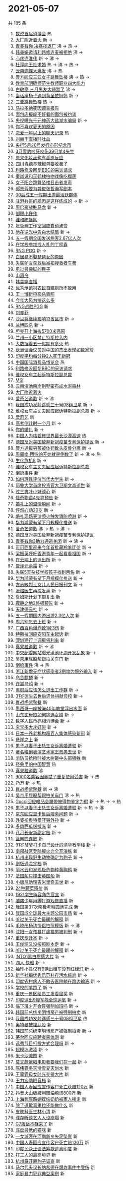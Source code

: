# 2021-05-07

共 185 条

<!-- BEGIN -->
<!-- 最后更新时间 Fri May 07 2021 15:22:24 GMT+0800 (China Standard Time) -->

1. [数说首届消博会](https://s.weibo.com//weibo?q=%23%E6%95%B0%E8%AF%B4%E9%A6%96%E5%B1%8A%E6%B6%88%E5%8D%9A%E4%BC%9A%23&Refer=new_time)
   热
2. [大厂附近着火](https://s.weibo.com//weibo?q=%E5%A4%A7%E5%8E%82%E9%99%84%E8%BF%91%E7%9D%80%E7%81%AB&Refer=top)
   新 ->
3. [青春有你 决赛夜返厂](https://s.weibo.com//weibo?q=%E9%9D%92%E6%98%A5%E6%9C%89%E4%BD%A0%20%E5%86%B3%E8%B5%9B%E5%A4%9C%E8%BF%94%E5%8E%82&Refer=top)
   沸 -> 热 ->
4. [韩美娟邀请利路修连麦被拒绝](https://s.weibo.com//weibo?q=%23%E9%9F%A9%E7%BE%8E%E5%A8%9F%E9%82%80%E8%AF%B7%E5%88%A9%E8%B7%AF%E4%BF%AE%E8%BF%9E%E9%BA%A6%E8%A2%AB%E6%8B%92%E7%BB%9D%23&Refer=top)
   沸 ->
5. [心疼连淮伟](https://s.weibo.com//weibo?q=%23%E5%BF%83%E7%96%BC%E8%BF%9E%E6%B7%AE%E4%BC%9F%23&Refer=top)
   新 -> 沸 ->
6. [杜淳向王灿求婚](https://s.weibo.com//weibo?q=%23%E6%9D%9C%E6%B7%B3%E5%90%91%E7%8E%8B%E7%81%BF%E6%B1%82%E5%A9%9A%23&Refer=top)
   热 -> 沸 -> 热 ->
7. [云南蝴蝶大爆发](https://s.weibo.com//weibo?q=%23%E4%BA%91%E5%8D%97%E8%9D%B4%E8%9D%B6%E5%A4%A7%E7%88%86%E5%8F%91%23&Refer=top)
   沸 -> 热
8. [警方回应三亚女子跳舞坠楼](https://s.weibo.com//weibo?q=%23%E8%AD%A6%E6%96%B9%E5%9B%9E%E5%BA%94%E4%B8%89%E4%BA%9A%E5%A5%B3%E5%AD%90%E8%B7%B3%E8%88%9E%E5%9D%A0%E6%A5%BC%23&Refer=top)
   沸 -> 热 ->
9. [教育部明确师范生教师职业四大能力](https://s.weibo.com//weibo?q=%23%E6%95%99%E8%82%B2%E9%83%A8%E6%98%8E%E7%A1%AE%E5%B8%88%E8%8C%83%E7%94%9F%E6%95%99%E5%B8%88%E8%81%8C%E4%B8%9A%E5%9B%9B%E5%A4%A7%E8%83%BD%E5%8A%9B%23&Refer=top)
10. [白敬亭 三月男友太短暂了](https://s.weibo.com//weibo?q=%E7%99%BD%E6%95%AC%E4%BA%AD%20%E4%B8%89%E6%9C%88%E7%94%B7%E5%8F%8B%E5%A4%AA%E7%9F%AD%E6%9A%82%E4%BA%86&Refer=top)
    沸 ->
11. [当话痨杨子遇到黄圣依妈妈](https://s.weibo.com//weibo?q=%23%E5%BD%93%E8%AF%9D%E7%97%A8%E6%9D%A8%E5%AD%90%E9%81%87%E5%88%B0%E9%BB%84%E5%9C%A3%E4%BE%9D%E5%A6%88%E5%A6%88%23&Refer=top)
    新 ->
12. [三亚跳舞坠楼](https://s.weibo.com//weibo?q=%E4%B8%89%E4%BA%9A%E8%B7%B3%E8%88%9E%E5%9D%A0%E6%A5%BC&Refer=top)
    热 ->
13. [马拉多纳死因调查报告](https://s.weibo.com//weibo?q=%E9%A9%AC%E6%8B%89%E5%A4%9A%E7%BA%B3%E6%AD%BB%E5%9B%A0%E8%B0%83%E6%9F%A5%E6%8A%A5%E5%91%8A&Refer=top)
14. [面包店报废不好看的面包被约谈](https://s.weibo.com//weibo?q=%23%E9%9D%A2%E5%8C%85%E5%BA%97%E6%8A%A5%E5%BA%9F%E4%B8%8D%E5%A5%BD%E7%9C%8B%E7%9A%84%E9%9D%A2%E5%8C%85%E8%A2%AB%E7%BA%A6%E8%B0%88%23&Refer=top)
15. [央视曝光千元神药大盐湖水骗局](https://s.weibo.com//weibo?q=%E5%A4%AE%E8%A7%86%E6%9B%9D%E5%85%89%E5%8D%83%E5%85%83%E7%A5%9E%E8%8D%AF%E5%A4%A7%E7%9B%90%E6%B9%96%E6%B0%B4%E9%AA%97%E5%B1%80&Refer=top)
    新 ->
16. [你不喜欢夏天的原因](https://s.weibo.com//weibo?q=%23%E4%BD%A0%E4%B8%8D%E5%96%9C%E6%AC%A2%E5%A4%8F%E5%A4%A9%E7%9A%84%E5%8E%9F%E5%9B%A0%23&Refer=top)
17. [恋爱一年以上的聊天记录](https://s.weibo.com//weibo?q=%23%E6%81%8B%E7%88%B1%E4%B8%80%E5%B9%B4%E4%BB%A5%E4%B8%8A%E7%9A%84%E8%81%8A%E5%A4%A9%E8%AE%B0%E5%BD%95%23&Refer=top)
    热
18. [刘丽千直播时吐血](https://s.weibo.com//weibo?q=%23%E5%88%98%E4%B8%BD%E5%8D%83%E7%9B%B4%E6%92%AD%E6%97%B6%E5%90%90%E8%A1%80%23&Refer=top)
19. [央行5月20号发行心形纪念币](https://s.weibo.com//weibo?q=%23%E5%A4%AE%E8%A1%8C5%E6%9C%8820%E5%8F%B7%E5%8F%91%E8%A1%8C%E5%BF%83%E5%BD%A2%E7%BA%AA%E5%BF%B5%E5%B8%81%23&Refer=top)
20. [3只雪豹咬死咬伤39只羊4头牛](https://s.weibo.com//weibo?q=3%E5%8F%AA%E9%9B%AA%E8%B1%B9%E5%92%AC%E6%AD%BB%E5%92%AC%E4%BC%A439%E5%8F%AA%E7%BE%8A4%E5%A4%B4%E7%89%9B&Refer=top)
21. [原来化妆品也有高原反应](https://s.weibo.com//weibo?q=%23%E5%8E%9F%E6%9D%A5%E5%8C%96%E5%A6%86%E5%93%81%E4%B9%9F%E6%9C%89%E9%AB%98%E5%8E%9F%E5%8F%8D%E5%BA%94%23&Refer=top)
22. [四川肯德基辣椒包要收费了](https://s.weibo.com//weibo?q=%23%E5%9B%9B%E5%B7%9D%E8%82%AF%E5%BE%B7%E5%9F%BA%E8%BE%A3%E6%A4%92%E5%8C%85%E8%A6%81%E6%94%B6%E8%B4%B9%E4%BA%86%23&Refer=top)
23. [利路修没回复BBC的采访请求](https://s.weibo.com//weibo?q=%23%E5%88%A9%E8%B7%AF%E4%BF%AE%E6%B2%A1%E5%9B%9E%E5%A4%8DBBC%E7%9A%84%E9%87%87%E8%AE%BF%E8%AF%B7%E6%B1%82%23&Refer=top)
24. [秦岚说和王鹤棣拍吻戏像吃榴莲](https://s.weibo.com//weibo?q=%23%E7%A7%A6%E5%B2%9A%E8%AF%B4%E5%92%8C%E7%8E%8B%E9%B9%A4%E6%A3%A3%E6%8B%8D%E5%90%BB%E6%88%8F%E5%83%8F%E5%90%83%E6%A6%B4%E8%8E%B2%23&Refer=top)
25. [女子阳台跳舞坠楼目击者发声](https://s.weibo.com//weibo?q=%E5%A5%B3%E5%AD%90%E9%98%B3%E5%8F%B0%E8%B7%B3%E8%88%9E%E5%9D%A0%E6%A5%BC%E7%9B%AE%E5%87%BB%E8%80%85%E5%8F%91%E5%A3%B0&Refer=top)
26. [郝景芳要为龚俊张哲瀚写剧本](https://s.weibo.com//weibo?q=%23%E9%83%9D%E6%99%AF%E8%8A%B3%E8%A6%81%E4%B8%BA%E9%BE%9A%E4%BF%8A%E5%BC%A0%E5%93%B2%E7%80%9A%E5%86%99%E5%89%A7%E6%9C%AC%23&Refer=top)
27. [00后成五一假期出游最活跃群体](https://s.weibo.com//weibo?q=%2300%E5%90%8E%E6%88%90%E4%BA%94%E4%B8%80%E5%81%87%E6%9C%9F%E5%87%BA%E6%B8%B8%E6%9C%80%E6%B4%BB%E8%B7%83%E7%BE%A4%E4%BD%93%23&Refer=top)
28. [驻港兵哥的肌肉是这样练成的](https://s.weibo.com//weibo?q=%23%E9%A9%BB%E6%B8%AF%E5%85%B5%E5%93%A5%E7%9A%84%E8%82%8C%E8%82%89%E6%98%AF%E8%BF%99%E6%A0%B7%E7%BB%83%E6%88%90%E7%9A%84%23&Refer=top)
    -> 新 ->
29. [周启豪战胜马龙](https://s.weibo.com//weibo?q=%E5%91%A8%E5%90%AF%E8%B1%AA%E6%88%98%E8%83%9C%E9%A9%AC%E9%BE%99&Refer=top)
    新 ->
30. [御赐小仵作](https://s.weibo.com//weibo?q=%E5%BE%A1%E8%B5%90%E5%B0%8F%E4%BB%B5%E4%BD%9C&Refer=top)
31. [维和防暴队](https://s.weibo.com//weibo?q=%E7%BB%B4%E5%92%8C%E9%98%B2%E6%9A%B4%E9%98%9F&Refer=top)
32. [张哲瀚工作室回应自动点赞](https://s.weibo.com//weibo?q=%23%E5%BC%A0%E5%93%B2%E7%80%9A%E5%B7%A5%E4%BD%9C%E5%AE%A4%E5%9B%9E%E5%BA%94%E8%87%AA%E5%8A%A8%E7%82%B9%E8%B5%9E%23&Refer=top)
33. [他在逆光中告白大结局](https://s.weibo.com//weibo?q=%23%E4%BB%96%E5%9C%A8%E9%80%86%E5%85%89%E4%B8%AD%E5%91%8A%E7%99%BD%E5%A4%A7%E7%BB%93%E5%B1%80%23&Refer=top)
    新 ->
34. [五一假期全国发送旅客2.67亿人次](https://s.weibo.com//weibo?q=%23%E4%BA%94%E4%B8%80%E5%81%87%E6%9C%9F%E5%85%A8%E5%9B%BD%E5%8F%91%E9%80%81%E6%97%85%E5%AE%A22.67%E4%BA%BF%E4%BA%BA%E6%AC%A1%23&Refer=top)
35. [在学校参加成人礼的丁程鑫](https://s.weibo.com//weibo?q=%23%E5%9C%A8%E5%AD%A6%E6%A0%A1%E5%8F%82%E5%8A%A0%E6%88%90%E4%BA%BA%E7%A4%BC%E7%9A%84%E4%B8%81%E7%A8%8B%E9%91%AB%23&Refer=top)
36. [RNG PGG](https://s.weibo.com//weibo?q=RNG%20PGG&Refer=top) 新 ->
37. [白居易不娶琵琶女的原因](https://s.weibo.com//weibo?q=%23%E7%99%BD%E5%B1%85%E6%98%93%E4%B8%8D%E5%A8%B6%E7%90%B5%E7%90%B6%E5%A5%B3%E7%9A%84%E5%8E%9F%E5%9B%A0%23&Refer=top)
38. [失联驴友获救后减扣搜救者车费](https://s.weibo.com//weibo?q=%23%E5%A4%B1%E8%81%94%E9%A9%B4%E5%8F%8B%E8%8E%B7%E6%95%91%E5%90%8E%E5%87%8F%E6%89%A3%E6%90%9C%E6%95%91%E8%80%85%E8%BD%A6%E8%B4%B9%23&Refer=top)
39. [见过最像脚的鞋子](https://s.weibo.com//weibo?q=%23%E8%A7%81%E8%BF%87%E6%9C%80%E5%83%8F%E8%84%9A%E7%9A%84%E9%9E%8B%E5%AD%90%23&Refer=top)
40. [山河令](https://s.weibo.com//weibo?q=%E5%B1%B1%E6%B2%B3%E4%BB%A4&Refer=top)
41. [韩美娟直播](https://s.weibo.com//weibo?q=%E9%9F%A9%E7%BE%8E%E5%A8%9F%E7%9B%B4%E6%92%AD&Refer=top)
42. [优秀示范村农民自建厕所不敢用](https://s.weibo.com//weibo?q=%23%E4%BC%98%E7%A7%80%E7%A4%BA%E8%8C%83%E6%9D%91%E5%86%9C%E6%B0%91%E8%87%AA%E5%BB%BA%E5%8E%95%E6%89%80%E4%B8%8D%E6%95%A2%E7%94%A8%23&Refer=top)
43. [王一博新电影杀青照](https://s.weibo.com//weibo?q=%23%E7%8E%8B%E4%B8%80%E5%8D%9A%E6%96%B0%E7%94%B5%E5%BD%B1%E6%9D%80%E9%9D%92%E7%85%A7%23&Refer=top)
44. [今年大风为啥这么多](https://s.weibo.com//weibo?q=%23%E4%BB%8A%E5%B9%B4%E5%A4%A7%E9%A3%8E%E4%B8%BA%E5%95%A5%E8%BF%99%E4%B9%88%E5%A4%9A%23&Refer=top)
45. [RNG战胜PGG](https://s.weibo.com//weibo?q=%23RNG%E6%88%98%E8%83%9CPGG%23&Refer=top)
    新
46. [刘亦菲](https://s.weibo.com//weibo?q=%E5%88%98%E4%BA%A6%E8%8F%B2&Refer=top)
47. [沙尘将继续影响13省区市](https://s.weibo.com//weibo?q=%23%E6%B2%99%E5%B0%98%E5%B0%86%E7%BB%A7%E7%BB%AD%E5%BD%B1%E5%93%8D13%E7%9C%81%E5%8C%BA%E5%B8%82%23&Refer=top)
    新 ->
48. [兰博四杀](https://s.weibo.com//weibo?q=%E5%85%B0%E5%8D%9A%E5%9B%9B%E6%9D%80&Refer=top)
    新 ->
49. [坦克开上海拔5700米高原](https://s.weibo.com//weibo?q=%E5%9D%A6%E5%85%8B%E5%BC%80%E4%B8%8A%E6%B5%B7%E6%8B%945700%E7%B1%B3%E9%AB%98%E5%8E%9F&Refer=top)
50. [兰州一小区禁止特斯拉入内](https://s.weibo.com//weibo?q=%23%E5%85%B0%E5%B7%9E%E4%B8%80%E5%B0%8F%E5%8C%BA%E7%A6%81%E6%AD%A2%E7%89%B9%E6%96%AF%E6%8B%89%E5%85%A5%E5%86%85%23&Refer=top)
51. [大数据看五一假期有多火](https://s.weibo.com//weibo?q=%23%E5%A4%A7%E6%95%B0%E6%8D%AE%E7%9C%8B%E4%BA%94%E4%B8%80%E5%81%87%E6%9C%9F%E6%9C%89%E5%A4%9A%E7%81%AB%23&Refer=new_time)
    热
52. [欧洲议会议员对中国的杰出表现如数家珍](https://s.weibo.com//weibo?q=%E6%AC%A7%E6%B4%B2%E8%AE%AE%E4%BC%9A%E8%AE%AE%E5%91%98%E5%AF%B9%E4%B8%AD%E5%9B%BD%E7%9A%84%E6%9D%B0%E5%87%BA%E8%A1%A8%E7%8E%B0%E5%A6%82%E6%95%B0%E5%AE%B6%E7%8F%8D&Refer=top)
53. [印度平均每分钟2人死于新冠](https://s.weibo.com//weibo?q=%23%E5%8D%B0%E5%BA%A6%E5%B9%B3%E5%9D%87%E6%AF%8F%E5%88%86%E9%92%9F2%E4%BA%BA%E6%AD%BB%E4%BA%8E%E6%96%B0%E5%86%A0%23&Refer=top)
54. [中国国际消费品博览会](https://s.weibo.com//weibo?q=%23%E4%B8%AD%E5%9B%BD%E5%9B%BD%E9%99%85%E6%B6%88%E8%B4%B9%E5%93%81%E5%8D%9A%E8%A7%88%E4%BC%9A%23&Refer=new_time)
    热
55. [利路修没回复BBC的采访请求](https://s.weibo.com//weibo?q=%E5%88%A9%E8%B7%AF%E4%BF%AE%E6%B2%A1%E5%9B%9E%E5%A4%8DBBC%E7%9A%84%E9%87%87%E8%AE%BF%E8%AF%B7%E6%B1%82&Refer=top)
56. [维权女车主起诉特斯拉副总裁](https://s.weibo.com//weibo?q=%E7%BB%B4%E6%9D%83%E5%A5%B3%E8%BD%A6%E4%B8%BB%E8%B5%B7%E8%AF%89%E7%89%B9%E6%96%AF%E6%8B%89%E5%89%AF%E6%80%BB%E8%A3%81&Refer=top)
57. [MSI](https://s.weibo.com//weibo?q=MSI&Refer=top)
58. [云南滇池南岸别墅密布成水泥森林](https://s.weibo.com//weibo?q=%23%E4%BA%91%E5%8D%97%E6%BB%87%E6%B1%A0%E5%8D%97%E5%B2%B8%E5%88%AB%E5%A2%85%E5%AF%86%E5%B8%83%E6%88%90%E6%B0%B4%E6%B3%A5%E6%A3%AE%E6%9E%97%23&Refer=top)
59. [大厂附近着火](https://s.weibo.com//weibo?q=%23%E5%A4%A7%E5%8E%82%E9%99%84%E8%BF%91%E7%9D%80%E7%81%AB%23&Refer=top)
60. [爱奇艺道歉](https://s.weibo.com//weibo?q=%E7%88%B1%E5%A5%87%E8%89%BA%E9%81%93%E6%AD%89&Refer=top)
    新 -> 沸
61. [我国成功发射遥感三十号08组卫星](https://s.weibo.com//weibo?q=%E6%88%91%E5%9B%BD%E6%88%90%E5%8A%9F%E5%8F%91%E5%B0%84%E9%81%A5%E6%84%9F%E4%B8%89%E5%8D%81%E5%8F%B708%E7%BB%84%E5%8D%AB%E6%98%9F&Refer=top)
    新 ->
62. [维权女车主丈夫回应起诉特斯拉副总裁](https://s.weibo.com//weibo?q=%E7%BB%B4%E6%9D%83%E5%A5%B3%E8%BD%A6%E4%B8%BB%E4%B8%88%E5%A4%AB%E5%9B%9E%E5%BA%94%E8%B5%B7%E8%AF%89%E7%89%B9%E6%96%AF%E6%8B%89%E5%89%AF%E6%80%BB%E8%A3%81&Refer=top)
    新 ->
63. [爱奇艺](https://s.weibo.com//weibo?q=%E7%88%B1%E5%A5%87%E8%89%BA&Refer=top) 新
64. [高考倒计时一个月](https://s.weibo.com//weibo?q=%23%E9%AB%98%E8%80%83%E5%80%92%E8%AE%A1%E6%97%B6%E4%B8%80%E4%B8%AA%E6%9C%88%23&Refer=top)
    新 ->
65. [你的婚礼](https://s.weibo.com//weibo?q=%E4%BD%A0%E7%9A%84%E5%A9%9A%E7%A4%BC&Refer=top)
    新 ->
66. [中国人为啥要修世界最长沙漠高速](https://s.weibo.com//weibo?q=%23%E4%B8%AD%E5%9B%BD%E4%BA%BA%E4%B8%BA%E5%95%A5%E8%A6%81%E4%BF%AE%E4%B8%96%E7%95%8C%E6%9C%80%E9%95%BF%E6%B2%99%E6%BC%A0%E9%AB%98%E9%80%9F%23&Refer=new_time)
    热
67. [德国反对美国放弃新冠疫苗专利保护提议](https://s.weibo.com//weibo?q=%23%E5%BE%B7%E5%9B%BD%E5%8F%8D%E5%AF%B9%E7%BE%8E%E5%9B%BD%E6%94%BE%E5%BC%83%E6%96%B0%E5%86%A0%E7%96%AB%E8%8B%97%E4%B8%93%E5%88%A9%E4%BF%9D%E6%8A%A4%E6%8F%90%E8%AE%AE%23&Refer=top)
    新 ->
68. [警方通报男孩被体罚致头皮骨分离](https://s.weibo.com//weibo?q=%23%E8%AD%A6%E6%96%B9%E9%80%9A%E6%8A%A5%E7%94%B7%E5%AD%A9%E8%A2%AB%E4%BD%93%E7%BD%9A%E8%87%B4%E5%A4%B4%E7%9A%AE%E9%AA%A8%E5%88%86%E7%A6%BB%23&Refer=top)
    新 ->
69. [周震南
    团综的开始就是倒数了](https://s.weibo.com//weibo?q=%E5%91%A8%E9%9C%87%E5%8D%97%20%E5%9B%A2%E7%BB%BC%E7%9A%84%E5%BC%80%E5%A7%8B%E5%B0%B1%E6%98%AF%E5%80%92%E6%95%B0%E4%BA%86&Refer=top)
    新 -> 沸 -> 热
70. [生化危机8](https://s.weibo.com//weibo?q=%E7%94%9F%E5%8C%96%E5%8D%B1%E6%9C%BA8&Refer=top)
    新 ->
71. [维权女车主丈夫回应起诉特斯拉副总裁](https://s.weibo.com//weibo?q=%23%E7%BB%B4%E6%9D%83%E5%A5%B3%E8%BD%A6%E4%B8%BB%E4%B8%88%E5%A4%AB%E5%9B%9E%E5%BA%94%E8%B5%B7%E8%AF%89%E7%89%B9%E6%96%AF%E6%8B%89%E5%89%AF%E6%80%BB%E8%A3%81%23&Refer=top)
72. [倒奶事件](https://s.weibo.com//weibo?q=%E5%80%92%E5%A5%B6%E4%BA%8B%E4%BB%B6&Refer=top)
    新
73. [如何理性评价当代大学生](https://s.weibo.com//weibo?q=%23%E5%A6%82%E4%BD%95%E7%90%86%E6%80%A7%E8%AF%84%E4%BB%B7%E5%BD%93%E4%BB%A3%E5%A4%A7%E5%AD%A6%E7%94%9F%23&Refer=top)
    新 ->
74. [耶鲁大学首席投资官大卫斯文森逝世](https://s.weibo.com//weibo?q=%E8%80%B6%E9%B2%81%E5%A4%A7%E5%AD%A6%E9%A6%96%E5%B8%AD%E6%8A%95%E8%B5%84%E5%AE%98%E5%A4%A7%E5%8D%AB%E6%96%AF%E6%96%87%E6%A3%AE%E9%80%9D%E4%B8%96&Refer=top)
    新
75. [过三爽叶小妹谈心](https://s.weibo.com//weibo?q=%23%E8%BF%87%E4%B8%89%E7%88%BD%E5%8F%B6%E5%B0%8F%E5%A6%B9%E8%B0%88%E5%BF%83%23&Refer=top)
    新
76. [怪奇物语4先导预告](https://s.weibo.com//weibo?q=%E6%80%AA%E5%A5%87%E7%89%A9%E8%AF%AD4%E5%85%88%E5%AF%BC%E9%A2%84%E5%91%8A&Refer=top)
    新
77. [婚礼上的温情瞬间](https://s.weibo.com//weibo?q=%23%E5%A9%9A%E7%A4%BC%E4%B8%8A%E7%9A%84%E6%B8%A9%E6%83%85%E7%9E%AC%E9%97%B4%23&Refer=top)
    新 ->
78. [怦然心动20岁](https://s.weibo.com//weibo?q=%E6%80%A6%E7%84%B6%E5%BF%83%E5%8A%A820%E5%B2%81&Refer=top)
    新 ->
79. [婚礼现场表演喷火触发消防喷淋](https://s.weibo.com//weibo?q=%E5%A9%9A%E7%A4%BC%E7%8E%B0%E5%9C%BA%E8%A1%A8%E6%BC%94%E5%96%B7%E7%81%AB%E8%A7%A6%E5%8F%91%E6%B6%88%E9%98%B2%E5%96%B7%E6%B7%8B&Refer=top)
    新 ->
80. [华为鸿蒙有望下月规模化推送](https://s.weibo.com//weibo?q=%E5%8D%8E%E4%B8%BA%E9%B8%BF%E8%92%99%E6%9C%89%E6%9C%9B%E4%B8%8B%E6%9C%88%E8%A7%84%E6%A8%A1%E5%8C%96%E6%8E%A8%E9%80%81&Refer=top)
    新
81. [爱奇艺道歉](https://s.weibo.com//weibo?q=%23%E7%88%B1%E5%A5%87%E8%89%BA%E9%81%93%E6%AD%89%23&Refer=top)
    沸 -> 热 -> 沸 ->
82. [德国反对美国放弃新冠疫苗专利保护提议](https://s.weibo.com//weibo?q=%E5%BE%B7%E5%9B%BD%E5%8F%8D%E5%AF%B9%E7%BE%8E%E5%9B%BD%E6%94%BE%E5%BC%83%E6%96%B0%E5%86%A0%E7%96%AB%E8%8B%97%E4%B8%93%E5%88%A9%E4%BF%9D%E6%8A%A4%E6%8F%90%E8%AE%AE&Refer=top)
83. [青春有你3助力通道关闭](https://s.weibo.com//weibo?q=%23%E9%9D%92%E6%98%A5%E6%9C%89%E4%BD%A03%E5%8A%A9%E5%8A%9B%E9%80%9A%E9%81%93%E5%85%B3%E9%97%AD%23&Refer=top)
    新 -> 沸 ->
84. [可可西里迎来今年首批藏羚羊迁徙](https://s.weibo.com//weibo?q=%23%E5%8F%AF%E5%8F%AF%E8%A5%BF%E9%87%8C%E8%BF%8E%E6%9D%A5%E4%BB%8A%E5%B9%B4%E9%A6%96%E6%89%B9%E8%97%8F%E7%BE%9A%E7%BE%8A%E8%BF%81%E5%BE%99%23&Refer=top)
    新 ->
85. [梁振英呼吁香港青年一起看看祖国](https://s.weibo.com//weibo?q=%23%E6%A2%81%E6%8C%AF%E8%8B%B1%E5%91%BC%E5%90%81%E9%A6%99%E6%B8%AF%E9%9D%92%E5%B9%B4%E4%B8%80%E8%B5%B7%E7%9C%8B%E7%9C%8B%E7%A5%96%E5%9B%BD%23&Refer=top)
    新 ->
86. [在云端上的派出所](https://s.weibo.com//weibo?q=%23%E5%9C%A8%E4%BA%91%E7%AB%AF%E4%B8%8A%E7%9A%84%E6%B4%BE%E5%87%BA%E6%89%80%23&Refer=top)
    新 ->
87. [管泽元余霜](https://s.weibo.com//weibo?q=%23%E7%AE%A1%E6%B3%BD%E5%85%83%E4%BD%99%E9%9C%9C%23&Refer=top)
    新 ->
88. [失联5天杂技学校孩子找到两名](https://s.weibo.com//weibo?q=%E5%A4%B1%E8%81%945%E5%A4%A9%E6%9D%82%E6%8A%80%E5%AD%A6%E6%A0%A1%E5%AD%A9%E5%AD%90%E6%89%BE%E5%88%B0%E4%B8%A4%E5%90%8D&Refer=top)
    新 ->
89. [华为鸿蒙有望下月规模化推送](https://s.weibo.com//weibo?q=%23%E5%8D%8E%E4%B8%BA%E9%B8%BF%E8%92%99%E6%9C%89%E6%9C%9B%E4%B8%8B%E6%9C%88%E8%A7%84%E6%A8%A1%E5%8C%96%E6%8E%A8%E9%80%81%23&Refer=top)
    新 ->
90. [方志敏烈士女儿人民日报刊文](https://s.weibo.com//weibo?q=%23%E6%96%B9%E5%BF%97%E6%95%8F%E7%83%88%E5%A3%AB%E5%A5%B3%E5%84%BF%E4%BA%BA%E6%B0%91%E6%97%A5%E6%8A%A5%E5%88%8A%E6%96%87%23&Refer=top)
    新 ->
91. [张煜医生再次发声](https://s.weibo.com//weibo?q=%23%E5%BC%A0%E7%85%9C%E5%8C%BB%E7%94%9F%E5%86%8D%E6%AC%A1%E5%8F%91%E5%A3%B0%23&Refer=top)
    新 ->
92. [詹姆斯计划下周复出](https://s.weibo.com//weibo?q=%E8%A9%B9%E5%A7%86%E6%96%AF%E8%AE%A1%E5%88%92%E4%B8%8B%E5%91%A8%E5%A4%8D%E5%87%BA&Refer=top)
    新
93. [寂静之地2终极预告](https://s.weibo.com//weibo?q=%E5%AF%82%E9%9D%99%E4%B9%8B%E5%9C%B02%E7%BB%88%E6%9E%81%E9%A2%84%E5%91%8A&Refer=top)
    新 ->
94. [天津德云社](https://s.weibo.com//weibo?q=%E5%A4%A9%E6%B4%A5%E5%BE%B7%E4%BA%91%E7%A4%BE&Refer=top)
    新 ->
95. [五一假期国内游出游2.3亿人次](https://s.weibo.com//weibo?q=%23%E4%BA%94%E4%B8%80%E5%81%87%E6%9C%9F%E5%9B%BD%E5%86%85%E6%B8%B8%E5%87%BA%E6%B8%B82.3%E4%BA%BF%E4%BA%BA%E6%AC%A1%23&Refer=top)
    新
96. [周六别忘去上班](https://s.weibo.com//weibo?q=%23%E5%91%A8%E5%85%AD%E5%88%AB%E5%BF%98%E5%8E%BB%E4%B8%8A%E7%8F%AD%23&Refer=top)
    新 ->
97. [广西百色爆炸致1死3伤](https://s.weibo.com//weibo?q=%E5%B9%BF%E8%A5%BF%E7%99%BE%E8%89%B2%E7%88%86%E7%82%B8%E8%87%B41%E6%AD%BB3%E4%BC%A4&Refer=top)
    新
98. [特斯拉回应安阳车主起诉](https://s.weibo.com//weibo?q=%E7%89%B9%E6%96%AF%E6%8B%89%E5%9B%9E%E5%BA%94%E5%AE%89%E9%98%B3%E8%BD%A6%E4%B8%BB%E8%B5%B7%E8%AF%89&Refer=top)
    新
99. [深圳建行上调房贷利率](https://s.weibo.com//weibo?q=%E6%B7%B1%E5%9C%B3%E5%BB%BA%E8%A1%8C%E4%B8%8A%E8%B0%83%E6%88%BF%E8%B4%B7%E5%88%A9%E7%8E%87&Refer=top)
    新
100. [真果粒道歉](https://s.weibo.com//weibo?q=%E7%9C%9F%E6%9E%9C%E7%B2%92%E9%81%93%E6%AD%89&Refer=top)
     新 -> 沸
101. [中央纪委网站曝光滇池环湖开发乱象](https://s.weibo.com//weibo?q=%23%E4%B8%AD%E5%A4%AE%E7%BA%AA%E5%A7%94%E7%BD%91%E7%AB%99%E6%9B%9D%E5%85%89%E6%BB%87%E6%B1%A0%E7%8E%AF%E6%B9%96%E5%BC%80%E5%8F%91%E4%B9%B1%E8%B1%A1%23&Refer=top)
     新 ->
102. [吴京用屁股帮跟拍关车门](https://s.weibo.com//weibo?q=%E5%90%B4%E4%BA%AC%E7%94%A8%E5%B1%81%E8%82%A1%E5%B8%AE%E8%B7%9F%E6%8B%8D%E5%85%B3%E8%BD%A6%E9%97%A8&Refer=top)
     新
103. [倒奶事件](https://s.weibo.com//weibo?q=%23%E5%80%92%E5%A5%B6%E4%BA%8B%E4%BB%B6%23&Refer=top)
     沸 -> 热
104. [浙江新增无症状感染者3例均为境外输入](https://s.weibo.com//weibo?q=%E6%B5%99%E6%B1%9F%E6%96%B0%E5%A2%9E%E6%97%A0%E7%97%87%E7%8A%B6%E6%84%9F%E6%9F%93%E8%80%853%E4%BE%8B%E5%9D%87%E4%B8%BA%E5%A2%83%E5%A4%96%E8%BE%93%E5%85%A5&Refer=top)
     新 ->
105. [乌合麒麟](https://s.weibo.com//weibo?q=%E4%B9%8C%E5%90%88%E9%BA%92%E9%BA%9F&Refer=top)
     新 ->
106. [许嵩乌鸦](https://s.weibo.com//weibo?q=%23%E8%AE%B8%E5%B5%A9%E4%B9%8C%E9%B8%A6%23&Refer=top)
     新 ->
107. [离职后应该怎么退出工作群](https://s.weibo.com//weibo?q=%23%E7%A6%BB%E8%81%8C%E5%90%8E%E5%BA%94%E8%AF%A5%E6%80%8E%E4%B9%88%E9%80%80%E5%87%BA%E5%B7%A5%E4%BD%9C%E7%BE%A4%23&Refer=top)
     新 ->
108. [31岁医生去世后遗体捐献母校](https://s.weibo.com//weibo?q=31%E5%B2%81%E5%8C%BB%E7%94%9F%E5%8E%BB%E4%B8%96%E5%90%8E%E9%81%97%E4%BD%93%E6%8D%90%E7%8C%AE%E6%AF%8D%E6%A0%A1&Refer=top)
     新 ->
109. [肖战杨紫聚餐](https://s.weibo.com//weibo?q=%E8%82%96%E6%88%98%E6%9D%A8%E7%B4%AB%E8%81%9A%E9%A4%90&Refer=top)
     新
110. [墨西哥一座被淹40年教堂浮出水面](https://s.weibo.com//weibo?q=%23%E5%A2%A8%E8%A5%BF%E5%93%A5%E4%B8%80%E5%BA%A7%E8%A2%AB%E6%B7%B940%E5%B9%B4%E6%95%99%E5%A0%82%E6%B5%AE%E5%87%BA%E6%B0%B4%E9%9D%A2%23&Refer=top)
     新
111. [山东丈母娘如何挑选女婿](https://s.weibo.com//weibo?q=%23%E5%B1%B1%E4%B8%9C%E4%B8%88%E6%AF%8D%E5%A8%98%E5%A6%82%E4%BD%95%E6%8C%91%E9%80%89%E5%A5%B3%E5%A9%BF%23&Refer=top)
     新 ->
112. [数字人民币亮相消博会](https://s.weibo.com//weibo?q=%E6%95%B0%E5%AD%97%E4%BA%BA%E6%B0%91%E5%B8%81%E4%BA%AE%E7%9B%B8%E6%B6%88%E5%8D%9A%E4%BC%9A&Refer=top)
     新 ->
113. [宝宝多大才好带](https://s.weibo.com//weibo?q=%23%E5%AE%9D%E5%AE%9D%E5%A4%9A%E5%A4%A7%E6%89%8D%E5%A5%BD%E5%B8%A6%23&Refer=top)
     新 ->
114. [日本一养老机构超百人集体感染新冠](https://s.weibo.com//weibo?q=%E6%97%A5%E6%9C%AC%E4%B8%80%E5%85%BB%E8%80%81%E6%9C%BA%E6%9E%84%E8%B6%85%E7%99%BE%E4%BA%BA%E9%9B%86%E4%BD%93%E6%84%9F%E6%9F%93%E6%96%B0%E5%86%A0&Refer=top)
     新
115. [悬崖之上](https://s.weibo.com//weibo?q=%E6%82%AC%E5%B4%96%E4%B9%8B%E4%B8%8A&Refer=top)
     新
116. [男子以妻子出轨生女诉离婚遭驳](https://s.weibo.com//weibo?q=%E7%94%B7%E5%AD%90%E4%BB%A5%E5%A6%BB%E5%AD%90%E5%87%BA%E8%BD%A8%E7%94%9F%E5%A5%B3%E8%AF%89%E7%A6%BB%E5%A9%9A%E9%81%AD%E9%A9%B3&Refer=top)
     新
117. [著名哑剧表演艺术家王景愚去世](https://s.weibo.com//weibo?q=%E8%91%97%E5%90%8D%E5%93%91%E5%89%A7%E8%A1%A8%E6%BC%94%E8%89%BA%E6%9C%AF%E5%AE%B6%E7%8E%8B%E6%99%AF%E6%84%9A%E5%8E%BB%E4%B8%96&Refer=top)
     新
118. [消防员抢险时被大树砸中头部牺牲](https://s.weibo.com//weibo?q=%23%E6%B6%88%E9%98%B2%E5%91%98%E6%8A%A2%E9%99%A9%E6%97%B6%E8%A2%AB%E5%A4%A7%E6%A0%91%E7%A0%B8%E4%B8%AD%E5%A4%B4%E9%83%A8%E7%89%BA%E7%89%B2%23&Refer=top)
     新
119. [经典里的中国智慧](https://s.weibo.com//weibo?q=%23%E7%BB%8F%E5%85%B8%E9%87%8C%E7%9A%84%E4%B8%AD%E5%9B%BD%E6%99%BA%E6%85%A7%23&Refer=new_time)
     热
120. [真果粒道歉](https://s.weibo.com//weibo?q=%23%E7%9C%9F%E6%9E%9C%E7%B2%92%E9%81%93%E6%AD%89%23&Refer=top)
     沸
121. [9000名乘客因鼻拭子重复使用受害](https://s.weibo.com//weibo?q=%239000%E5%90%8D%E4%B9%98%E5%AE%A2%E5%9B%A0%E9%BC%BB%E6%8B%AD%E5%AD%90%E9%87%8D%E5%A4%8D%E4%BD%BF%E7%94%A8%E5%8F%97%E5%AE%B3%23&Refer=top)
     新 -> 热
122. [乃万](https://s.weibo.com//weibo?q=%E4%B9%83%E4%B8%87&Refer=top) 新 -> 热
123. [肖战杨紫聚餐](https://s.weibo.com//weibo?q=%23%E8%82%96%E6%88%98%E6%9D%A8%E7%B4%AB%E8%81%9A%E9%A4%90%23&Refer=top)
     新 -> 沸
124. [吴京用屁股帮跟拍关车门](https://s.weibo.com//weibo?q=%23%E5%90%B4%E4%BA%AC%E7%94%A8%E5%B1%81%E8%82%A1%E5%B8%AE%E8%B7%9F%E6%8B%8D%E5%85%B3%E8%BD%A6%E9%97%A8%23&Refer=top)
     沸 -> 热
125. [Gucci回应唯品会腰带被得物鉴定为假](https://s.weibo.com//weibo?q=%23Gucci%E5%9B%9E%E5%BA%94%E5%94%AF%E5%93%81%E4%BC%9A%E8%85%B0%E5%B8%A6%E8%A2%AB%E5%BE%97%E7%89%A9%E9%89%B4%E5%AE%9A%E4%B8%BA%E5%81%87%23&Refer=top)
     新 -> 热 -> -> 热
126. [男子以妻子出轨生女诉离婚遭驳](https://s.weibo.com//weibo?q=%23%E7%94%B7%E5%AD%90%E4%BB%A5%E5%A6%BB%E5%AD%90%E5%87%BA%E8%BD%A8%E7%94%9F%E5%A5%B3%E8%AF%89%E7%A6%BB%E5%A9%9A%E9%81%AD%E9%A9%B3%23&Refer=top)
     新 -> 热 -> 沸
127. [京东回应显卡售后服务问题](https://s.weibo.com//weibo?q=%E4%BA%AC%E4%B8%9C%E5%9B%9E%E5%BA%94%E6%98%BE%E5%8D%A1%E5%94%AE%E5%90%8E%E6%9C%8D%E5%8A%A1%E9%97%AE%E9%A2%98&Refer=top)
     新 ->
128. [外婆扮奥特曼吓哭外孙](https://s.weibo.com//weibo?q=%E5%A4%96%E5%A9%86%E6%89%AE%E5%A5%A5%E7%89%B9%E6%9B%BC%E5%90%93%E5%93%AD%E5%A4%96%E5%AD%99&Refer=top)
     新 ->
129. [多肉西瓜啵啵冻](https://s.weibo.com//weibo?q=%E5%A4%9A%E8%82%89%E8%A5%BF%E7%93%9C%E5%95%B5%E5%95%B5%E5%86%BB&Refer=top)
     新 ->
130. [八月长安新剧定档](https://s.weibo.com//weibo?q=%23%E5%85%AB%E6%9C%88%E9%95%BF%E5%AE%89%E6%96%B0%E5%89%A7%E5%AE%9A%E6%A1%A3%23&Refer=top)
     新 ->
131. [篮网四连败](https://s.weibo.com//weibo?q=%E7%AF%AE%E7%BD%91%E5%9B%9B%E8%BF%9E%E8%B4%A5&Refer=top)
     新
132. [91岁爷爷打卡自己设计的清华教学楼](https://s.weibo.com//weibo?q=%2391%E5%B2%81%E7%88%B7%E7%88%B7%E6%89%93%E5%8D%A1%E8%87%AA%E5%B7%B1%E8%AE%BE%E8%AE%A1%E7%9A%84%E6%B8%85%E5%8D%8E%E6%95%99%E5%AD%A6%E6%A5%BC%23&Refer=top)
     新 ->
133. [南部战区登陆舰火力全开演练](https://s.weibo.com//weibo?q=%23%E5%8D%97%E9%83%A8%E6%88%98%E5%8C%BA%E7%99%BB%E9%99%86%E8%88%B0%E7%81%AB%E5%8A%9B%E5%85%A8%E5%BC%80%E6%BC%94%E7%BB%83%23&Refer=top)
     新
134. [杭州出现野生动物确定为豹子](https://s.weibo.com//weibo?q=%23%E6%9D%AD%E5%B7%9E%E5%87%BA%E7%8E%B0%E9%87%8E%E7%94%9F%E5%8A%A8%E7%89%A9%E7%A1%AE%E5%AE%9A%E4%B8%BA%E8%B1%B9%E5%AD%90%23&Refer=top)
     新 ->
135. [剧版遇龙定档](https://s.weibo.com//weibo?q=%23%E5%89%A7%E7%89%88%E9%81%87%E9%BE%99%E5%AE%9A%E6%A1%A3%23&Refer=top)
     新
136. [丽水云和发现极危物种黄胸鹀](https://s.weibo.com//weibo?q=%E4%B8%BD%E6%B0%B4%E4%BA%91%E5%92%8C%E5%8F%91%E7%8E%B0%E6%9E%81%E5%8D%B1%E7%89%A9%E7%A7%8D%E9%BB%84%E8%83%B8%E9%B9%80&Refer=top)
     新
137. [法国船只撞击英国船](https://s.weibo.com//weibo?q=%E6%B3%95%E5%9B%BD%E8%88%B9%E5%8F%AA%E6%92%9E%E5%87%BB%E8%8B%B1%E5%9B%BD%E8%88%B9&Refer=top)
     新
138. [小唐尼助理吉米里奇去世](https://s.weibo.com//weibo?q=%E5%B0%8F%E5%94%90%E5%B0%BC%E5%8A%A9%E7%90%86%E5%90%89%E7%B1%B3%E9%87%8C%E5%A5%87%E5%8E%BB%E4%B8%96&Refer=top)
     新 ->
139. [24种蔬菜降价](https://s.weibo.com//weibo?q=%2324%E7%A7%8D%E8%94%AC%E8%8F%9C%E9%99%8D%E4%BB%B7%23&Refer=top)
     新
140. [1921学生阵容角色官宣](https://s.weibo.com//weibo?q=%231921%E5%AD%A6%E7%94%9F%E9%98%B5%E5%AE%B9%E8%A7%92%E8%89%B2%E5%AE%98%E5%AE%A3%23&Refer=top)
     新
141. [脑瘫少年用脚打游戏做直播](https://s.weibo.com//weibo?q=%23%E8%84%91%E7%98%AB%E5%B0%91%E5%B9%B4%E7%94%A8%E8%84%9A%E6%89%93%E6%B8%B8%E6%88%8F%E5%81%9A%E7%9B%B4%E6%92%AD%23&Refer=top)
     新
142. [我国第37次南极考察圆满完成](https://s.weibo.com//weibo?q=%23%E6%88%91%E5%9B%BD%E7%AC%AC37%E6%AC%A1%E5%8D%97%E6%9E%81%E8%80%83%E5%AF%9F%E5%9C%86%E6%BB%A1%E5%AE%8C%E6%88%90%23&Refer=top)
     新
143. [我国成全球最大主题公园市场](https://s.weibo.com//weibo?q=%23%E6%88%91%E5%9B%BD%E6%88%90%E5%85%A8%E7%90%83%E6%9C%80%E5%A4%A7%E4%B8%BB%E9%A2%98%E5%85%AC%E5%9B%AD%E5%B8%82%E5%9C%BA%23&Refer=top)
     新 ->
144. [听过关于死亡最暖的解释](https://s.weibo.com//weibo?q=%E5%90%AC%E8%BF%87%E5%85%B3%E4%BA%8E%E6%AD%BB%E4%BA%A1%E6%9C%80%E6%9A%96%E7%9A%84%E8%A7%A3%E9%87%8A&Refer=top)
     新
145. [毛晓彤杨玏情侣拍照模版](https://s.weibo.com//weibo?q=%23%E6%AF%9B%E6%99%93%E5%BD%A4%E6%9D%A8%E7%8E%8F%E6%83%85%E4%BE%A3%E6%8B%8D%E7%85%A7%E6%A8%A1%E7%89%88%23&Refer=top)
     新 -> 沸
146. [沈阳一女孩暴打虐猫男被判刑](https://s.weibo.com//weibo?q=%E6%B2%88%E9%98%B3%E4%B8%80%E5%A5%B3%E5%AD%A9%E6%9A%B4%E6%89%93%E8%99%90%E7%8C%AB%E7%94%B7%E8%A2%AB%E5%88%A4%E5%88%91&Refer=top)
     新 ->
147. [重庆专升本](https://s.weibo.com//weibo?q=%E9%87%8D%E5%BA%86%E4%B8%93%E5%8D%87%E6%9C%AC&Refer=top)
     新 ->
148. [王俊凯又没按照剧本走](https://s.weibo.com//weibo?q=%23%E7%8E%8B%E4%BF%8A%E5%87%AF%E5%8F%88%E6%B2%A1%E6%8C%89%E7%85%A7%E5%89%A7%E6%9C%AC%E8%B5%B0%23&Refer=top)
     新 ->
149. [听过关于死亡最暖的解释](https://s.weibo.com//weibo?q=%23%E5%90%AC%E8%BF%87%E5%85%B3%E4%BA%8E%E6%AD%BB%E4%BA%A1%E6%9C%80%E6%9A%96%E7%9A%84%E8%A7%A3%E9%87%8A%23&Refer=top)
     新 ->
150. [INTO1黑白质感大片](https://s.weibo.com//weibo?q=%23INTO1%E9%BB%91%E7%99%BD%E8%B4%A8%E6%84%9F%E5%A4%A7%E7%89%87%23&Refer=top)
     新 ->
151. [湖人 快船](https://s.weibo.com//weibo?q=%E6%B9%96%E4%BA%BA%20%E5%BF%AB%E8%88%B9&Refer=top)
     新 ->
152. [袖珍小县仅有9辆出租车没有红绿灯](https://s.weibo.com//weibo?q=%23%E8%A2%96%E7%8F%8D%E5%B0%8F%E5%8E%BF%E4%BB%85%E6%9C%899%E8%BE%86%E5%87%BA%E7%A7%9F%E8%BD%A6%E6%B2%A1%E6%9C%89%E7%BA%A2%E7%BB%BF%E7%81%AF%23&Refer=top)
     新 ->
153. [新华社揭优秀示范村存污水尴尬](https://s.weibo.com//weibo?q=%23%E6%96%B0%E5%8D%8E%E7%A4%BE%E6%8F%AD%E4%BC%98%E7%A7%80%E7%A4%BA%E8%8C%83%E6%9D%91%E5%AD%98%E6%B1%A1%E6%B0%B4%E5%B0%B4%E5%B0%AC%23&Refer=top)
     新 ->
154. [印度农村病人不敢去医院躺在路边输液](https://s.weibo.com//weibo?q=%E5%8D%B0%E5%BA%A6%E5%86%9C%E6%9D%91%E7%97%85%E4%BA%BA%E4%B8%8D%E6%95%A2%E5%8E%BB%E5%8C%BB%E9%99%A2%E8%BA%BA%E5%9C%A8%E8%B7%AF%E8%BE%B9%E8%BE%93%E6%B6%B2&Refer=top)
     新 ->
155. [学校的羊跑了](https://s.weibo.com//weibo?q=%23%E5%AD%A6%E6%A0%A1%E7%9A%84%E7%BE%8A%E8%B7%91%E4%BA%86%23&Refer=top)
     新 ->
156. [重庆一景区给员工发委屈奖](https://s.weibo.com//weibo?q=%E9%87%8D%E5%BA%86%E4%B8%80%E6%99%AF%E5%8C%BA%E7%BB%99%E5%91%98%E5%B7%A5%E5%8F%91%E5%A7%94%E5%B1%88%E5%A5%96&Refer=top)
     新
157. [印度派出9艘军舰全球运氧](https://s.weibo.com//weibo?q=%23%E5%8D%B0%E5%BA%A6%E6%B4%BE%E5%87%BA9%E8%89%98%E5%86%9B%E8%88%B0%E5%85%A8%E7%90%83%E8%BF%90%E6%B0%A7%23&Refer=top)
     新 ->
158. [临下班才开会算强制加班吗](https://s.weibo.com//weibo?q=%23%E4%B8%B4%E4%B8%8B%E7%8F%AD%E6%89%8D%E5%BC%80%E4%BC%9A%E7%AE%97%E5%BC%BA%E5%88%B6%E5%8A%A0%E7%8F%AD%E5%90%97%23&Refer=top)
     新 ->
159. [韩国前总统李明博房产被强制拍卖](https://s.weibo.com//weibo?q=%23%E9%9F%A9%E5%9B%BD%E5%89%8D%E6%80%BB%E7%BB%9F%E6%9D%8E%E6%98%8E%E5%8D%9A%E6%88%BF%E4%BA%A7%E8%A2%AB%E5%BC%BA%E5%88%B6%E6%8B%8D%E5%8D%96%23&Refer=top)
     新
160. [我国成功发射遥感三十号08组卫星](https://s.weibo.com//weibo?q=%23%E6%88%91%E5%9B%BD%E6%88%90%E5%8A%9F%E5%8F%91%E5%B0%84%E9%81%A5%E6%84%9F%E4%B8%89%E5%8D%81%E5%8F%B708%E7%BB%84%E5%8D%AB%E6%98%9F%23&Refer=new_time)
     热
161. [奥特曼被捏屁股](https://s.weibo.com//weibo?q=%E5%A5%A5%E7%89%B9%E6%9B%BC%E8%A2%AB%E6%8D%8F%E5%B1%81%E8%82%A1&Refer=top)
     新
162. [韩国前总统李明博房产被强制拍卖](https://s.weibo.com//weibo?q=%E9%9F%A9%E5%9B%BD%E5%89%8D%E6%80%BB%E7%BB%9F%E6%9D%8E%E6%98%8E%E5%8D%9A%E6%88%BF%E4%BA%A7%E8%A2%AB%E5%BC%BA%E5%88%B6%E6%8B%8D%E5%8D%96&Refer=top)
     新 ->
163. [茅台回应应聘者需体测](https://s.weibo.com//weibo?q=%E8%8C%85%E5%8F%B0%E5%9B%9E%E5%BA%94%E5%BA%94%E8%81%98%E8%80%85%E9%9C%80%E4%BD%93%E6%B5%8B&Refer=top)
     新
164. [选秀节目打投方式合理吗](https://s.weibo.com//weibo?q=%23%E9%80%89%E7%A7%80%E8%8A%82%E7%9B%AE%E6%89%93%E6%8A%95%E6%96%B9%E5%BC%8F%E5%90%88%E7%90%86%E5%90%97%23&Refer=top)
     新 ->
165. [超模冰激凌](https://s.weibo.com//weibo?q=%23%E8%B6%85%E6%A8%A1%E5%86%B0%E6%BF%80%E5%87%8C%23&Refer=top)
     新 ->
166. [米卡沙滩照](https://s.weibo.com//weibo?q=%23%E7%B1%B3%E5%8D%A1%E6%B2%99%E6%BB%A9%E7%85%A7%23&Refer=top)
     新
167. [莫文蔚献唱电影我要我们在一起](https://s.weibo.com//weibo?q=%23%E8%8E%AB%E6%96%87%E8%94%9A%E7%8C%AE%E5%94%B1%E7%94%B5%E5%BD%B1%E6%88%91%E8%A6%81%E6%88%91%E4%BB%AC%E5%9C%A8%E4%B8%80%E8%B5%B7%23&Refer=top)
     新 ->
168. [陈伟霆冬天滑雪夏天划水](https://s.weibo.com//weibo?q=%23%E9%99%88%E4%BC%9F%E9%9C%86%E5%86%AC%E5%A4%A9%E6%BB%91%E9%9B%AA%E5%A4%8F%E5%A4%A9%E5%88%92%E6%B0%B4%23&Refer=top)
     新
169. [王霏霏母女时光交错大片](https://s.weibo.com//weibo?q=%23%E7%8E%8B%E9%9C%8F%E9%9C%8F%E6%AF%8D%E5%A5%B3%E6%97%B6%E5%85%89%E4%BA%A4%E9%94%99%E5%A4%A7%E7%89%87%23&Refer=top)
     新
170. [王力宏助眠音档](https://s.weibo.com//weibo?q=%23%E7%8E%8B%E5%8A%9B%E5%AE%8F%E5%8A%A9%E7%9C%A0%E9%9F%B3%E6%A1%A3%23&Refer=top)
     新
171. [中国人寿回应宣传客户死亡获赔120万](https://s.weibo.com//weibo?q=%E4%B8%AD%E5%9B%BD%E4%BA%BA%E5%AF%BF%E5%9B%9E%E5%BA%94%E5%AE%A3%E4%BC%A0%E5%AE%A2%E6%88%B7%E6%AD%BB%E4%BA%A1%E8%8E%B7%E8%B5%94120%E4%B8%87&Refer=top)
     新
172. [抖音火山版被判赔偿腾讯800万](https://s.weibo.com//weibo?q=%23%E6%8A%96%E9%9F%B3%E7%81%AB%E5%B1%B1%E7%89%88%E8%A2%AB%E5%88%A4%E8%B5%94%E5%81%BF%E8%85%BE%E8%AE%AF800%E4%B8%87%23&Refer=top)
     新
173. [上海武康路蝴蝶结奶奶被家人接走](https://s.weibo.com//weibo?q=%23%E4%B8%8A%E6%B5%B7%E6%AD%A6%E5%BA%B7%E8%B7%AF%E8%9D%B4%E8%9D%B6%E7%BB%93%E5%A5%B6%E5%A5%B6%E8%A2%AB%E5%AE%B6%E4%BA%BA%E6%8E%A5%E8%B5%B0%23&Refer=top)
     新
174. [除了道歉真果粒还能做什么](https://s.weibo.com//weibo?q=%23%E9%99%A4%E4%BA%86%E9%81%93%E6%AD%89%E7%9C%9F%E6%9E%9C%E7%B2%92%E8%BF%98%E8%83%BD%E5%81%9A%E4%BB%80%E4%B9%88%23&Refer=top)
     新
175. [皮肤科医生林小清](https://s.weibo.com//weibo?q=%E7%9A%AE%E8%82%A4%E7%A7%91%E5%8C%BB%E7%94%9F%E6%9E%97%E5%B0%8F%E6%B8%85&Refer=top)
     新
176. [濮存昕谈艺人人设崩塌](https://s.weibo.com//weibo?q=%23%E6%BF%AE%E5%AD%98%E6%98%95%E8%B0%88%E8%89%BA%E4%BA%BA%E4%BA%BA%E8%AE%BE%E5%B4%A9%E5%A1%8C%23&Refer=top)
     新
177. [G7版岳不群来了](https://s.weibo.com//weibo?q=%23G7%E7%89%88%E5%B2%B3%E4%B8%8D%E7%BE%A4%E6%9D%A5%E4%BA%86%23&Refer=top)
     新
178. [底盘最低的猫咪](https://s.weibo.com//weibo?q=%E5%BA%95%E7%9B%98%E6%9C%80%E4%BD%8E%E7%9A%84%E7%8C%AB%E5%92%AA&Refer=top)
     新
179. [一女游客在河南新乡失足坠崖](https://s.weibo.com//weibo?q=%23%E4%B8%80%E5%A5%B3%E6%B8%B8%E5%AE%A2%E5%9C%A8%E6%B2%B3%E5%8D%97%E6%96%B0%E4%B9%A1%E5%A4%B1%E8%B6%B3%E5%9D%A0%E5%B4%96%23&Refer=top)
     新
180. [中国人寿回应宣传客户死亡赔120万](https://s.weibo.com//weibo?q=%E4%B8%AD%E5%9B%BD%E4%BA%BA%E5%AF%BF%E5%9B%9E%E5%BA%94%E5%AE%A3%E4%BC%A0%E5%AE%A2%E6%88%B7%E6%AD%BB%E4%BA%A1%E8%B5%94120%E4%B8%87&Refer=top)
     新
181. [印度民众正设法筹款逃离印度](https://s.weibo.com//weibo?q=%E5%8D%B0%E5%BA%A6%E6%B0%91%E4%BC%97%E6%AD%A3%E8%AE%BE%E6%B3%95%E7%AD%B9%E6%AC%BE%E9%80%83%E7%A6%BB%E5%8D%B0%E5%BA%A6&Refer=top)
     新
182. [打工人的最高境界](https://s.weibo.com//weibo?q=%23%E6%89%93%E5%B7%A5%E4%BA%BA%E7%9A%84%E6%9C%80%E9%AB%98%E5%A2%83%E7%95%8C%23&Refer=top)
     新
183. [杭州将开展豹子调查](https://s.weibo.com//weibo?q=%23%E6%9D%AD%E5%B7%9E%E5%B0%86%E5%BC%80%E5%B1%95%E8%B1%B9%E5%AD%90%E8%B0%83%E6%9F%A5%23&Refer=top)
     新
184. [马尔代夫议长纳希德在爆炸事件中受伤](https://s.weibo.com//weibo?q=%E9%A9%AC%E5%B0%94%E4%BB%A3%E5%A4%AB%E8%AE%AE%E9%95%BF%E7%BA%B3%E5%B8%8C%E5%BE%B7%E5%9C%A8%E7%88%86%E7%82%B8%E4%BA%8B%E4%BB%B6%E4%B8%AD%E5%8F%97%E4%BC%A4&Refer=top)
     新
185. [家庭暴力犯罪典型案例](https://s.weibo.com//weibo?q=%23%E5%AE%B6%E5%BA%AD%E6%9A%B4%E5%8A%9B%E7%8A%AF%E7%BD%AA%E5%85%B8%E5%9E%8B%E6%A1%88%E4%BE%8B%23&Refer=top)
     新

<!-- END -->
